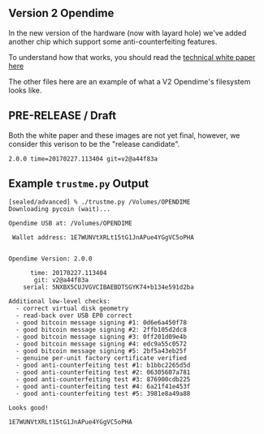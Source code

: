 
## Version 2 Opendime

In the new version of the hardware (now with layard hole) we've added another
chip which support some anti-counterfeiting features.

To understand how that works, you should read the
[technical white paper here](opendime-trust-features.md)

The other files here are an example of what a V2 Opendime's filesystem looks like.


## PRE-RELEASE / Draft

Both the white paper and these images are not yet final, however, we consider
this verison to be the "release candidate".

```
2.0.0 time=20170227.113404 git=v2@a44f83a
```

                                        

## Example `trustme.py` Output

```
[sealed/advanced] % ./trustme.py /Volumes/OPENDIME
Downloading pycoin (wait)...

Opendime USB at: /Volumes/OPENDIME

 Wallet address: 1E7WUNVtXRLt15tG1JnAPue4YGgVC5oPHA


Opendime Version: 2.0.0

      time: 20170227.113404
       git: v2@a44f83a
    serial: 5NXBX5CUJVGVCIBAEBDTSGYK74+b134e591d2ba

Additional low-level checks:
  - correct virtual disk geometry
  - read-back over USB EP0 correct
  - good bitcoin message signing #1: 0d6e6a450f78
  - good bitcoin message signing #2: 2ffb105d2dc8
  - good bitcoin message signing #3: 0ff201d09e4b
  - good bitcoin message signing #4: edc9a55c0572
  - good bitcoin message signing #5: 2bf5a43eb25f
  - genuine per-unit factory certificate verified
  - good anti-counterfeiting test #1: b1bbc2265d5d
  - good anti-counterfeiting test #2: 06305607a781
  - good anti-counterfeiting test #3: 876900cdb225
  - good anti-counterfeiting test #4: 6a21f41e453f
  - good anti-counterfeiting test #5: 3981e8a49a88

Looks good!

1E7WUNVtXRLt15tG1JnAPue4YGgVC5oPHA
```
